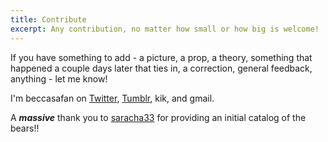 ```yaml
---
title: Contribute
excerpt: Any contribution, no matter how small or how big is welcome!
---
```


If you have something to add - a picture, a prop, a theory, something that happened a couple days later that ties in, a correction, general feedback, anything - let me know!

I'm beccasafan on [Twitter](https://twitter.com/beccasafan), [Tumblr](http://beccasafan.tumblr.com), kik, and gmail.

A ***massive*** thank you to [saracha33](http://saracha33.tumblr.com) for providing an initial catalog of the bears!!